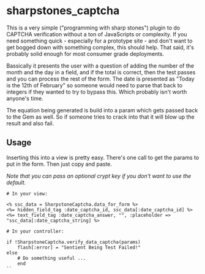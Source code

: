 # sharpstones_captcha

This is a very simple ("programming with sharp stones") plugin to do CAPTCHA verification without a ton of JavaScripts or complexity. If you need something quick - especially for a prototype site - and don't want to get bogged down with something complex, this should help. That said, it's probably solid enough for most consumer grade deployments.

Bassically it presents the user with a question of adding the number of the month and the day in a field, and if the total is correct, then the test passes and you can process the rest of the form. The date is presented as "Today is the 12th of February" so someone would need to parse that back to integers if they wanted to try to bypass this. Which probably isn't worth anyone's time.

The equation being generated is build into a param which gets passed back to the Gem as well. So if someone tries to crack into that it will blow up the result and also fail.

## Usage

Inserting this into a view is pretty easy. There's one call to get the params to put in the form. Then just copy and paste.

_Note that you can pass an optional crypt key if you don't want to use the default._

```
# In your view:

<% ssc_data = SharpstoneCaptcha.data_for_form %>
<%= hidden_field_tag :date_captcha_id, ssc_data[:date_captcha_id] %>
<%= text_field_tag :date_captcha_answer, "", :placeholder => "ssc_data[:date_captcha_string] %>
```

```
# In your controller:

if !SharpstoneCaptcha.verify_data_captcha(params)
    flash[:error] = "Sentient Being Test Failed!"
else
    # Do something useful ...
    end
``

